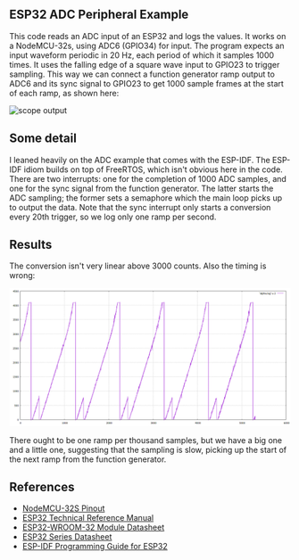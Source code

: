 ## ESP32 ADC Peripheral Example

This code reads an ADC input of an ESP32 and logs the values.  It works on a
NodeMCU-32s, using ADC6 (GPIO34) for input.  The program expects an input waveform periodic in 20 Hz, each period of which it samples 1000 times.  It uses the falling edge of a square wave input to GPIO23 to trigger sampling.  This way we can connect a function generator ramp output to ADC6 and its sync signal to GPIO23 to get 1000 sample frames at the start of each ramp, as shown here:

![scope output](logs/scope.png)

## Some detail

I leaned heavily on the ADC example that comes with the ESP-IDF.  The ESP-IDF idiom builds on top of FreeRTOS, which isn't obvious here in the code.  There are two interrupts:  one for the completion of 1000 ADC samples, and one for the sync signal from the function generator.  The latter starts the ADC sampling; the former sets a semaphore which the main loop picks up to output the data.  Note that the sync interrupt only starts a conversion every 20th trigger, so we log only one ramp per second.

## Results

The conversion isn't very linear above 3000 counts.  Also the timing is wrong:

![logged sample plot](logs/alpha.png)

There ought to be one ramp per thousand samples, but we have a big one and a little one, suggesting that the sampling is slow, picking up the start of the next ramp from the function generator.

## References

* [NodeMCU-32S Pinout](https://i0.wp.com/www.teachmemicro.com/wp-content/uploads/2020/06/NodeMCU-32S-Pinout.jpg?ssl=1)
* [ESP32 Technical Reference Manual](https://www.espressif.com/sites/default/files/documentation/esp32_technical_reference_manual_en.pdf)
* [ESP32-WROOM-32 Module Datasheet](https://www.espressif.com/sites/default/files/documentation/esp32-wroom-32_datasheet_en.pdf)
* [ESP32 Series Datasheet](https://www.espressif.com/sites/default/files/documentation/esp32_datasheet_en.pdf)
* [ESP-IDF Programming Guide for ESP32](https://docs.espressif.com/projects/esp-idf/en/latest/esp32/index.html)
